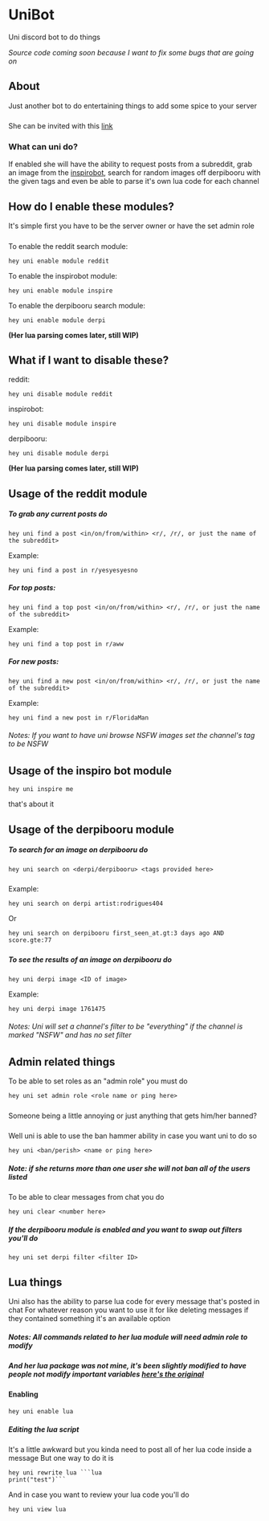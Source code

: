 # UniBot
Uni discord bot to do things

*Source code coming soon because I want to fix some bugs that are going on*

## About
Just another bot to do entertaining things to add some spice to your server
#####
She can be invited with this [link](https://discordapp.com/oauth2/authorize?client_id=462421724659580950&scope=bot&permissions=535948390)

### What can uni do?
If enabled she will have the ability to request posts from a subreddit, grab an image from the [inspirobot](http://inspirobot.me/), search for random images off derpibooru with the given tags and even be able to parse it's own lua code for each channel

## How do I enable these modules?
It's simple first you have to be the server owner or have the set admin role
#####
To enable the reddit search module: 
```
hey uni enable module reddit
```
To enable the inspirobot module: 
```
hey uni enable module inspire
```
To enable the derpibooru search module: 
```
hey uni enable module derpi
```
**(Her lua parsing comes later, still WIP)**

## What if I want to disable these?
reddit:
```
hey uni disable module reddit
```
inspirobot:
```
hey uni disable module inspire
```
derpibooru:
```
hey uni disable module derpi
```

**(Her lua parsing comes later, still WIP)**
#####

## Usage of the reddit module
##### To grab any current posts do 
```
hey uni find a post <in/on/from/within> <r/, /r/, or just the name of the subreddit>
```
Example:
```
hey uni find a post in r/yesyesyesno
```

##### For top posts:

```
hey uni find a top post <in/on/from/within> <r/, /r/, or just the name of the subreddit>
```
Example:
```
hey uni find a top post in r/aww
```

##### For new posts:

```
hey uni find a new post <in/on/from/within> <r/, /r/, or just the name of the subreddit>
```
Example:
```
hey uni find a new post in r/FloridaMan
```
###### Notes: If you want to have uni browse NSFW images set the channel's tag to be NSFW
## Usage of the inspiro bot module
```
hey uni inspire me
```
that's about it

#####
## Usage of the derpibooru module
##### To search for an image on derpibooru do
```
hey uni search on <derpi/derpibooru> <tags provided here>
```
#####


Example:
```
hey uni search on derpi artist:rodrigues404
```
Or
```
hey uni search on derpibooru first_seen_at.gt:3 days ago AND score.gte:77
```
#####
#####
##### To see the results of an image on derpibooru do
```
hey uni derpi image <ID of image>
```
Example:
```
hey uni derpi image 1761475
```

###### Notes: Uni will set a channel's filter to be "everything" if the channel is marked "NSFW" and has no set filter

## Admin related things
To be able to set roles as an "admin role" you must do
```
hey uni set admin role <role name or ping here>
```
#####
Someone being a little annoying or just anything that gets him/her banned?
#####
Well uni is able to use the ban hammer ability in case you want uni to do so
```
hey uni <ban/perish> <name or ping here>
```
##### Note: if she returns more than one user she will not ban all of the users listed
To be able to clear messages from chat you do
```
hey uni clear <number here>
```

##### If the derpibooru module is enabled and you want to swap out filters you'll do
```
hey uni set derpi filter <filter ID>
```

## Lua things
Uni also has the ability to parse lua code for every message that's posted in chat
For whatever reason you want to use it for like deleting messages if they contained something it's an available option
##### Notes: All commands related to her lua module will need admin role to modify
##### And her lua package was not mine, it's been slightly modified to have people not modify important variables [here's the original](https://github.com/yuin/gopher-lua)
#### Enabling
```
hey uni enable lua
```
##### Editing the lua script
It's a little awkward but you kinda need to post all of her lua code inside a message
But one way to do it is
```
hey uni rewrite lua ```lua
print("test")```
```
And in case you want to review your lua code you'll do
```
hey uni view lua
```